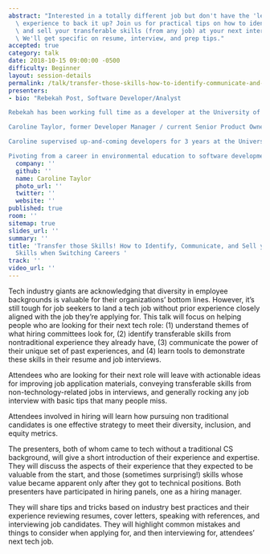 ```yaml
---
abstract: "Interested in a totally different job but don't have the 'legitimate'\
  \ experience to back it up? Join us for practical tips on how to identify, communicate,\
  \ and sell your transferable skills (from any job) at your next interview with confidence!\
  \ We'll get specific on resume, interview, and prep tips."
accepted: true
category: talk
date: 2018-10-15 09:00:00 -0500
difficulty: Beginner
layout: session-details
permalink: /talk/transfer-those-skills-how-to-identify-communicate-and-sell-your-transferable-skills-when-switching-careers/
presenters:
- bio: "Rebekah Post, Software Developer/Analyst

Rebekah has been working full time as a developer at the University of Texas at Austin for three years and continues to find new ways in which her seemingly unrelated job experience and training has been valuable in this field. Having worked in a variety of jobs, most of her experience is in teaching and research. She owes a good bit of her documentation, project management, public speaking, problem solving, and even email-writing skills to her experience before moving to tech. She is very happy to have made the career change and looks forward to helping others find career options that fit the lifestyle they are looking for.

Caroline Taylor, former Developer Manager / current Senior Product Owner

Caroline supervised up-and-coming developers for 3 years at the University of Texas at Austin, and has hired developers with a range of experience from trainees with no coding background to devs with 2 years experience. She loves mentoring, particularly nontraditional tech professionals who are building their careers! 

Pivoting from a career in environmental education to software development stretched Caroline' s ability to advocate for her own nontraditional background. Since then, she has held an array of roles including Software Developer, Training Coordinator, Dev Manager, and most recently Product Owner. Caroline is an avid volunteer in the workplace and as a Texas Master Naturalist. She is excited to build the confidence of her peers, as they explore new career options that excite them."
  company: ''
  github: ''
  name: Caroline Taylor
  photo_url: ''
  twitter: ''
  website: ''
published: true
room: ''
sitemap: true
slides_url: ''
summary: ''
title: 'Transfer those Skills! How to Identify, Communicate, and Sell your Transferable
  Skills when Switching Careers '
track: ''
video_url: ''
---
```


Tech industry giants are acknowledging that diversity in employee backgrounds is valuable for their organizations’ bottom lines. However, it’s still tough for job seekers to land a tech job without prior experience closely aligned with the job they’re applying for. This talk will focus on helping people who are looking for their next tech role:
(1) understand themes of what hiring committees look for, 
(2) identify transferable skills from nontraditional experience they already have, 
(3) communicate the power of their unique set of past experiences, and 
(4) learn tools to demonstrate these skills in their resume and job interviews.

Attendees who are looking for their next role will leave with actionable ideas for improving job application materials, conveying transferable skills from non-technology-related jobs in interviews, and generally rocking any job interview with basic tips that many people miss. 

Attendees involved in hiring will learn how pursuing non traditional candidates is one effective strategy to meet their diversity, inclusion, and equity metrics. 

The presenters, both of whom came to tech without a traditional CS background, will give a short introduction of their experience and expertise. They will discuss the aspects of their experience that they expected to be valuable from the start, and those (sometimes surprising!) skills whose value became apparent only after they got to technical positions. Both presenters have participated in hiring panels, one as a hiring manager.  

They will share tips and tricks based on industry best practices and their experience reviewing resumes, cover letters, speaking with references, and interviewing job candidates. They will highlight common mistakes and things to consider when applying for, and then interviewing for, attendees’ next tech job.
